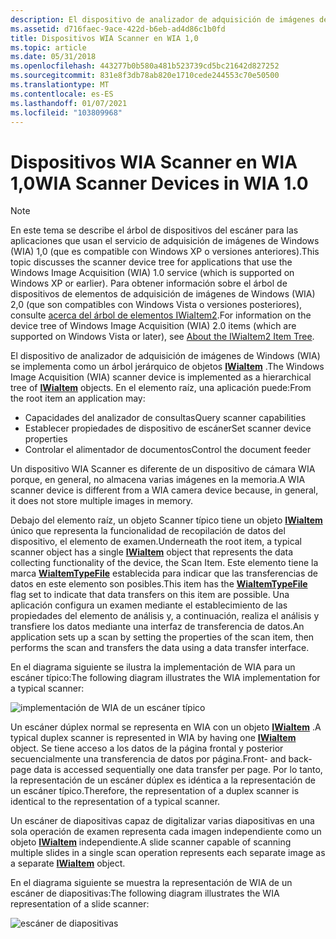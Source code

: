 ```yaml
---
description: El dispositivo de analizador de adquisición de imágenes de Windows (WIA) se implementa como un árbol jerárquico de objetos IWiaItem.
ms.assetid: d716faec-9ace-422d-b6eb-ad4d86c1b0fd
title: Dispositivos WIA Scanner en WIA 1,0
ms.topic: article
ms.date: 05/31/2018
ms.openlocfilehash: 443277b0b580a481b523739cd5bc21642d827252
ms.sourcegitcommit: 831e8f3db78ab820e1710cede244553c70e50500
ms.translationtype: MT
ms.contentlocale: es-ES
ms.lasthandoff: 01/07/2021
ms.locfileid: "103809968"
---
```

# <a name="wia-scanner-devices-in-wia-10"></a><span data-ttu-id="9552d-103">Dispositivos WIA Scanner en WIA 1,0</span><span class="sxs-lookup"><span data-stu-id="9552d-103">WIA Scanner Devices in WIA 1.0</span></span>

> [!Note]  
> <span data-ttu-id="9552d-104">En este tema se describe el árbol de dispositivos del escáner para las aplicaciones que usan el servicio de adquisición de imágenes de Windows (WIA) 1,0 (que es compatible con Windows XP o versiones anteriores).</span><span class="sxs-lookup"><span data-stu-id="9552d-104">This topic discusses the scanner device tree for applications that use the Windows Image Acquisition (WIA) 1.0 service (which is supported on Windows XP or earlier).</span></span> <span data-ttu-id="9552d-105">Para obtener información sobre el árbol de dispositivos de elementos de adquisición de imágenes de Windows (WIA) 2,0 (que son compatibles con Windows Vista o versiones posteriores), consulte [acerca del árbol de elementos IWiaItem2](-wia-about-item-tree.md).</span><span class="sxs-lookup"><span data-stu-id="9552d-105">For information on the device tree of Windows Image Acquisition (WIA) 2.0 items (which are supported on Windows Vista or later), see [About the IWiaItem2 Item Tree](-wia-about-item-tree.md).</span></span>

 

<span data-ttu-id="9552d-106">El dispositivo de analizador de adquisición de imágenes de Windows (WIA) se implementa como un árbol jerárquico de objetos [**IWiaItem**](/windows/desktop/api/wia_xp/nn-wia_xp-iwiaitem) .</span><span class="sxs-lookup"><span data-stu-id="9552d-106">The Windows Image Acquisition (WIA) scanner device is implemented as a hierarchical tree of [**IWiaItem**](/windows/desktop/api/wia_xp/nn-wia_xp-iwiaitem) objects.</span></span> <span data-ttu-id="9552d-107">En el elemento raíz, una aplicación puede:</span><span class="sxs-lookup"><span data-stu-id="9552d-107">From the root item an application may:</span></span>

-   <span data-ttu-id="9552d-108">Capacidades del analizador de consultas</span><span class="sxs-lookup"><span data-stu-id="9552d-108">Query scanner capabilities</span></span>
-   <span data-ttu-id="9552d-109">Establecer propiedades de dispositivo de escáner</span><span class="sxs-lookup"><span data-stu-id="9552d-109">Set scanner device properties</span></span>
-   <span data-ttu-id="9552d-110">Controlar el alimentador de documentos</span><span class="sxs-lookup"><span data-stu-id="9552d-110">Control the document feeder</span></span>

<span data-ttu-id="9552d-111">Un dispositivo WIA Scanner es diferente de un dispositivo de cámara WIA porque, en general, no almacena varias imágenes en la memoria.</span><span class="sxs-lookup"><span data-stu-id="9552d-111">A WIA scanner device is different from a WIA camera device because, in general, it does not store multiple images in memory.</span></span>

<span data-ttu-id="9552d-112">Debajo del elemento raíz, un objeto Scanner típico tiene un objeto [**IWiaItem**](/windows/desktop/api/wia_xp/nn-wia_xp-iwiaitem) único que representa la funcionalidad de recopilación de datos del dispositivo, el elemento de examen.</span><span class="sxs-lookup"><span data-stu-id="9552d-112">Underneath the root item, a typical scanner object has a single [**IWiaItem**](/windows/desktop/api/wia_xp/nn-wia_xp-iwiaitem) object that represents the data collecting functionality of the device, the Scan Item.</span></span> <span data-ttu-id="9552d-113">Este elemento tiene la marca [**WiaItemTypeFile**](-wia-wia-item-type-flags.md) establecida para indicar que las transferencias de datos en este elemento son posibles.</span><span class="sxs-lookup"><span data-stu-id="9552d-113">This item has the [**WiaItemTypeFile**](-wia-wia-item-type-flags.md) flag set to indicate that data transfers on this item are possible.</span></span> <span data-ttu-id="9552d-114">Una aplicación configura un examen mediante el establecimiento de las propiedades del elemento de análisis y, a continuación, realiza el análisis y transfiere los datos mediante una interfaz de transferencia de datos.</span><span class="sxs-lookup"><span data-stu-id="9552d-114">An application sets up a scan by setting the properties of the scan item, then performs the scan and transfers the data using a data transfer interface.</span></span>

<span data-ttu-id="9552d-115">En el diagrama siguiente se ilustra la implementación de WIA para un escáner típico:</span><span class="sxs-lookup"><span data-stu-id="9552d-115">The following diagram illustrates the WIA implementation for a typical scanner:</span></span>

![implementación de WIA de un escáner típico](images/wiscantr.gif)

<span data-ttu-id="9552d-117">Un escáner dúplex normal se representa en WIA con un objeto [**IWiaItem**](/windows/desktop/api/wia_xp/nn-wia_xp-iwiaitem) .</span><span class="sxs-lookup"><span data-stu-id="9552d-117">A typical duplex scanner is represented in WIA by having one [**IWiaItem**](/windows/desktop/api/wia_xp/nn-wia_xp-iwiaitem) object.</span></span> <span data-ttu-id="9552d-118">Se tiene acceso a los datos de la página frontal y posterior secuencialmente una transferencia de datos por página.</span><span class="sxs-lookup"><span data-stu-id="9552d-118">Front- and back-page data is accessed sequentially one data transfer per page.</span></span> <span data-ttu-id="9552d-119">Por lo tanto, la representación de un escáner dúplex es idéntica a la representación de un escáner típico.</span><span class="sxs-lookup"><span data-stu-id="9552d-119">Therefore, the representation of a duplex scanner is identical to the representation of a typical scanner.</span></span>

<span data-ttu-id="9552d-120">Un escáner de diapositivas capaz de digitalizar varias diapositivas en una sola operación de examen representa cada imagen independiente como un objeto [**IWiaItem**](/windows/desktop/api/wia_xp/nn-wia_xp-iwiaitem) independiente.</span><span class="sxs-lookup"><span data-stu-id="9552d-120">A slide scanner capable of scanning multiple slides in a single scan operation represents each separate image as a separate [**IWiaItem**](/windows/desktop/api/wia_xp/nn-wia_xp-iwiaitem) object.</span></span>

<span data-ttu-id="9552d-121">En el diagrama siguiente se muestra la representación de WIA de un escáner de diapositivas:</span><span class="sxs-lookup"><span data-stu-id="9552d-121">The following diagram illustrates the WIA representation of a slide scanner:</span></span>

![escáner de diapositivas](images/wislscan.gif)

 

 



